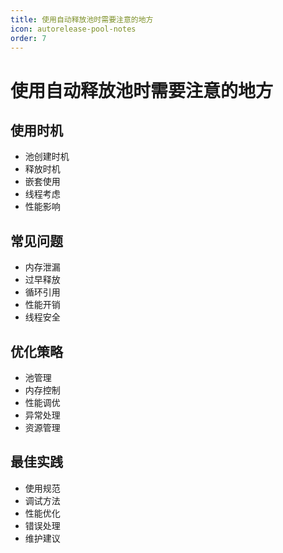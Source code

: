 ```yaml
---
title: 使用自动释放池时需要注意的地方
icon: autorelease-pool-notes
order: 7
---
```


# 使用自动释放池时需要注意的地方

## 使用时机
- 池创建时机
- 释放时机
- 嵌套使用
- 线程考虑
- 性能影响

## 常见问题
- 内存泄漏
- 过早释放
- 循环引用
- 性能开销
- 线程安全

## 优化策略
- 池管理
- 内存控制
- 性能调优
- 异常处理
- 资源管理

## 最佳实践
- 使用规范
- 调试方法
- 性能优化
- 错误处理
- 维护建议
